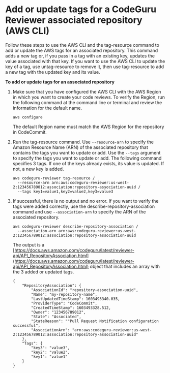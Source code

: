 # Add or update tags for a CodeGuru Reviewer associated repository \(AWS CLI\)<a name="how-to-tag-associated-repository-update-cli"></a>

Follow these steps to use the AWS CLI and the tag\-resource command to add or update the AWS tags for an associated repository\. This command adds a new tag or, if you pass in a tag with an existing key, updates the value associated with that key\. If you want to use the AWS CLI to update the key of a tag, use untag\-resource to remove it, then use tag\-resource to add a new tag with the updated key and its value\.

**To add or update tags for an associated repository**

1. Make sure that you have configured the AWS CLI with the AWS Region in which you want to create your code reviews\. To verify the Region, run the following command at the command line or terminal and review the information for the default name\. 

   ```
   aws configure
   ```

   The default Region name must match the AWS Region for the repository in CodeCommit\. 

1. Run the tag\-resource command\. Use `--resource-arn` to specify the Amazon Resource Name \(ARN\) of the associated repository that contains the tags you want to update or add\. Use the `--tags` argument to specify the tags you want to update or add\. The following command specifies 3 tags\. If one of the keys already exists, its value is updated\. If not, a new key is added\.

   ```
   aws codeguru-reviewer tag-resource /
     --resource-arn arn:aws:codeguru-reviewer:us-west-2:123456789012:association:repository-association-uuid /
     --tags key1=value1,key2=value2,key3=value3
   ```

1. If successful, there is no output and no error\. If you want to verify the tags were added correctly, use the describe\-repository\-association command and use `--association-arn` to specify the ARN of the associated repository\. 

   ```
   aws codeguru-reviewer describe-repository-association /
     --association-arn arn:aws:codeguru-reviewer:us-west-2:123456789012:association:repository-association-uuid
   ```

   The output is a [https://docs.aws.amazon.com/codeguru/latest/reviewer-api/API_RepositoryAssociation.html](https://docs.aws.amazon.com/codeguru/latest/reviewer-api/API_RepositoryAssociation.html) object that includes an array with the 3 added or updated tags\. 

   ```
   {
       "RepositoryAssociation": {
           "AssociationId": "repository-association-uuid",
           "Name": "my-repository-name",
           "LastUpdatedTimeStamp": 1603493340.035,
           "ProviderType": "CodeCommit",
           "CreatedTimeStamp": 1603493328.512,
           "Owner": "123456789012",
           "State": "Associated",
           "StateReason": ""Pull Request Notification configuration successful",
           "AssociationArn": "arn:aws:codeguru-reviewer:us-west-2:123456789012:association:repository-association-uuid"
       },
       "Tags": {
           "key3": "value3",
           "key2": "value2",
           "key1": "value1"        
       }
   }
   ```